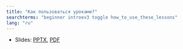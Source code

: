 ```yaml
---
title: "Как пользоваться уроками?"
searchterms: "beginner introev3 toggle how_to_use_these_lessons"
lang: "ru"
---
```

<ul>
 <li class="ng-binding">Slides:
 <a href="ProgrammingLessons/beginner/LessonUse.pptx">PPTX</a>,
 <a href="ProgrammingLessons/beginner/LessonUse.pdf">PDF</a>
 </li>
 </ul>
